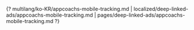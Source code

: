 {? multilang/ko-KR/appcoachs-mobile-tracking.md | localized/deep-linked-ads/appcoachs-mobile-tracking.md | pages/deep-linked-ads/appcoachs-mobile-tracking.md ?}
